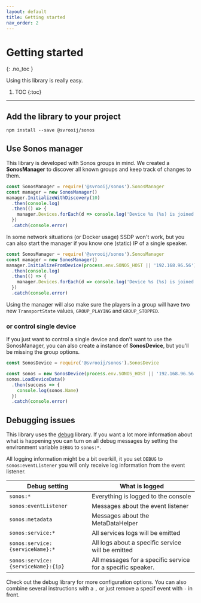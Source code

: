 ```yaml
---
layout: default
title: Getting started
nav_order: 2
---
```


# Getting started
{: .no_toc }

Using this library is really easy.

1. TOC
{:toc}

---

## Add the library to your project

`npm install --save @svrooij/sonos`

## Use Sonos manager

This library is developed with Sonos groups in mind. We created a **SonosManager** to discover all known groups and keep track of changes to them.

```js
const SonosManager = require('@svrooij/sonos').SonosManager
const manager = new SonosManager()
manager.InitializeWithDiscovery(10)
  .then(console.log)
  .then(() => {
    manager.Devices.forEach(d => console.log('Device %s (%s) is joined in %s', d.Name, d.uuid, d.GroupName))
  })
  .catch(console.error)
```

In some network situations (or Docker usage) SSDP won't work, but you can also start the manager if you know one (static) IP of a single speaker.

```js
const SonosManager = require('@svrooij/sonos').SonosManager
const manager = new SonosManager()
manager.InitializeFromDevice(process.env.SONOS_HOST || '192.168.96.56')
  .then(console.log)
  .then(() => {
    manager.Devices.forEach(d => console.log('Device %s (%s) is joined in %s', d.Name, d.uuid, d.GroupName))
  })
  .catch(console.error)
```

Using the manager will also make sure the players in a group will have two new `TransportState` values, `GROUP_PLAYING` and `GROUP_STOPPED`.

### or control single device

If you just want to control a single device and don't want to use the SonosManager, you can also create a instance of **SonosDevice**, but you'll be missing the group options.

```js
const SonosDevice = require('@svrooij/sonos').SonosDevice

const sonos = new SonosDevice(process.env.SONOS_HOST || '192.168.96.56')
sonos.LoadDeviceData()
  .then(success => {
    console.log(sonos.Name)
  })
  .catch(console.error)
```

## Debugging issues

This library uses the [debug](https://www.npmjs.com/package/debug) library. If you want a lot more information about what is happening you can turn on all debug messages by setting the environment variable `DEBUG` to `sonos:*`.

All logging information might be a bit overkill, it you set `DEBUG` to `sonos:eventListener` you will only receive log information from the event listener.

| Debug setting | What is logged |
|---------------|----------------|
| `sonos:*` | Everything is logged to the console |
| `sonos:eventListener` | Messages about the event listener |
| `sonos:metadata` | Messages about the MetaDataHelper |
| `sonos:service:*` | All services logs will be emitted |
| `sonos:service:{serviceName}:*` | All logs about a specific service will be emitted |
| `sonos:service:{serviceName}:{ip}` | All messages for a specific service for a specific speaker. |

Check out the debug library for more configuration options. You can also combine several instructions with a `,` or just remove a specif event with `-` in front.
